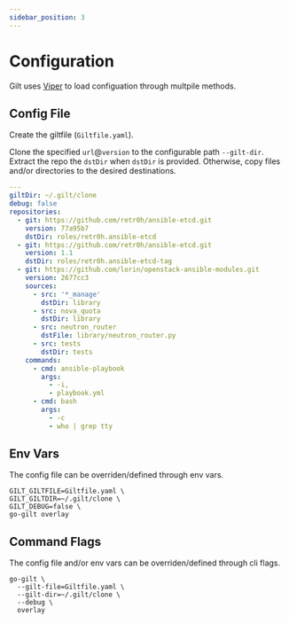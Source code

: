 ```yaml
---
sidebar_position: 3
---
```


# Configuration

Gilt uses [Viper][] to load configuation through multpile methods.

## Config File

Create the giltfile (`Giltfile.yaml`).

Clone the specified `url`@`version` to the configurable path `--gilt-dir`.
Extract the repo the `dstDir` when `dstDir` is provided. Otherwise, copy files
and/or directories to the desired destinations.

```yaml
---
giltDir: ~/.gilt/clone
debug: false
repositories:
  - git: https://github.com/retr0h/ansible-etcd.git
    version: 77a95b7
    dstDir: roles/retr0h.ansible-etcd
  - git: https://github.com/retr0h/ansible-etcd.git
    version: 1.1
    dstDir: roles/retr0h.ansible-etcd-tag
  - git: https://github.com/lorin/openstack-ansible-modules.git
    version: 2677cc3
    sources:
      - src: '*_manage'
        dstDir: library
      - src: nova_quota
        dstDir: library
      - src: neutron_router
        dstFile: library/neutron_router.py
      - src: tests
        dstDir: tests
    commands:
      - cmd: ansible-playbook
        args:
          - -i,
          - playbook.yml
      - cmd: bash
        args:
          - -c
          - who | grep tty
```

## Env Vars

The config file can be overriden/defined through env vars.

```
GILT_GILTFILE=Giltfile.yaml \
GILT_GILTDIR=~/.gilt/clone \
GILT_DEBUG=false \
go-gilt overlay
```

## Command Flags

The config file and/or env vars can be overriden/defined through cli flags.

```
go-gilt \
  --gilt-file=Giltfile.yaml \
  --gilt-dir=~/.gilt/clone \
  --debug \
  overlay
```

<!-- prettier-ignore-start -->
[Viper]: https://github.com/spf13/viper
<!-- prettier-ignore-end -->
